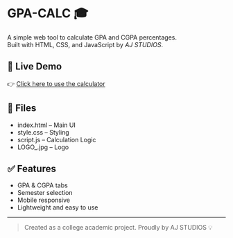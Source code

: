 # GPA-CALC 🎓

A simple web tool to calculate GPA and CGPA percentages.  
Built with HTML, CSS, and JavaScript by *AJ STUDIOS*.

## 🔗 Live Demo
👉 [Click here to use the calculator](https://kamesh14151.github.io/GPA-CALC/)

## 📁 Files
- index.html – Main UI
- style.css – Styling
- script.js – Calculation Logic
- LOGO_.jpg – Logo

## ✅ Features
- GPA & CGPA tabs
- Semester selection
- Mobile responsive
- Lightweight and easy to use

---

> Created as a college academic project. Proudly by AJ STUDIOS 💡
